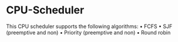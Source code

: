 # CPU-Scheduler

This CPU scheduler supports the following algorithms:
• FCFS
• SJF (preemptive and non)
• Priority (preemptive and non)
• Round robin
